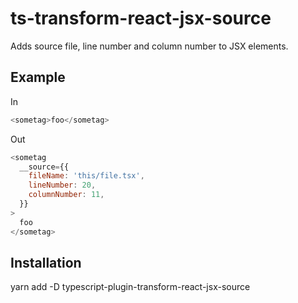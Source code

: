 # ts-transform-react-jsx-source

Adds source file, line number and column number to JSX elements.

## Example

In

```js
<sometag>foo</sometag>
```

Out

```js
<sometag
  __source={{
    fileName: 'this/file.tsx',
    lineNumber: 20,
    columnNumber: 11,
  }}
>
  foo
</sometag>
```

## Installation

yarn add -D typescript-plugin-transform-react-jsx-source
